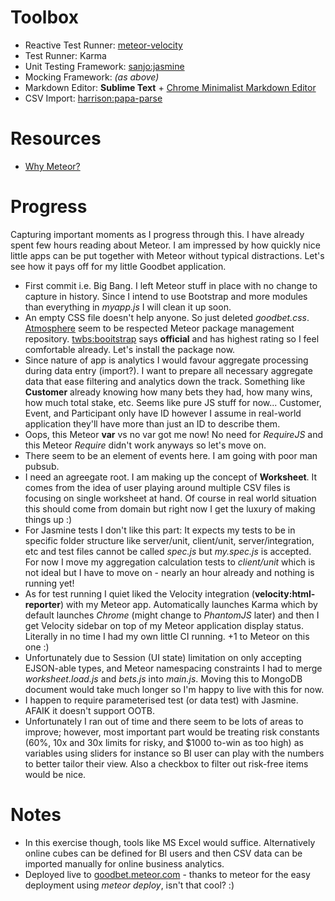 # Toolbox
- Reactive Test Runner: [meteor-velocity](http://velocity.meteor.com/)
- Test Runner: Karma
- Unit Testing Framework: [sanjo:jasmine](https://atmospherejs.com/sanjo/jasmine)
- Mocking Framework: *(as above)*
- Markdown Editor: **Sublime Text** + [Chrome Minimalist Markdown Editor](https://chrome.google.com/webstore/detail/minimalist-markdown-edito/pghodfjepegmciihfhdipmimghiakcjf)
- CSV Import: [harrison:papa-parse](https://atmospherejs.com/harrison/papa-parse)

# Resources
- [Why Meteor?](http://www.meteorpedia.com/read/Why_Meteor)

# Progress
Capturing important moments as I progress through this. I have already spent few hours reading about Meteor. I am impressed by how quickly nice little apps can be put together with Meteor without typical distractions. Let's see how it pays off for my little Goodbet application.

- First commit i.e. Big Bang. I left Meteor stuff in place with no change to capture in history. Since I intend to use Bootstrap and more modules than everything in *myapp.js* I will clean it up soon.
- An empty CSS file doesn't help anyone. So just deleted *goodbet.css*. [Atmosphere](https://atmospherejs.com) seem to be respected Meteor package management repository. [twbs:booitstrap](https://atmospherejs.com/twbs/bootstrap) says **official** and has highest rating so I feel comfortable already. Let's install the package now.
- Since nature of app is analytics I would favour aggregate processing during data entry (import?). I want to prepare all necessary aggregate data that ease filtering and analytics down the track. Something like **Customer** already knowing how many bets they had, how many wins, how much total stake, etc. Seems like pure JS stuff for now... Customer, Event, and Participant only have ID however I assume in real-world application they'll have more than just an ID to describe them.
- Oops, this Meteor **var** vs no var got me now! No need for *RequireJS* and this Meteor *Require* didn't work anyways so let's move on.
- There seem to be an element of events here. I am going with poor man pubsub.
- I need an agreegate root. I am making up the concept of **Worksheet**. It comes from the idea of user playing around multiple CSV files is focusing on single worksheet at hand. Of course in real world situation this should come from domain but right now I get the luxury of making things up :)
- For Jasmine tests I don't like this part: It expects my tests to be in specific folder structure like server/unit, client/unit, server/integration, etc and test files cannot be called *spec.js* but *my.spec.js* is accepted. For now I move my aggregation calculation tests to *client/unit* which is not ideal but I have to move on - nearly an hour already and nothing is running yet!
- As for test running I quiet liked the Velocity integration (**velocity:html-reporter**) with my Meteor app. Automatically launches Karma which by default launches *Chrome* (might change to *PhantomJS* later) and then I get Velocity sidebar on top of my Meteor application display status. Literally in no time I had my own little CI running. +1 to Meteor on this one :)
- Unfortunately due to Session (UI state) limitation on only accepting EJSON-able types, and Meteor namespacing constraints I had to merge *worksheet.load.js* and *bets.js* into *main.js*. Moving this to MongoDB document would take much longer so I'm happy to live with this for now.
- I happen to require parameterised test (or data test) with Jasmine. AFAIK it doesn't support OOTB.
- Unfortunately I ran out of time and there seem to be lots of areas to improve; however, most important part would be treating risk constants (60%, 10x and 30x limits for risky, and $1000 to-win as too high) as variables using sliders for instance so BI user can play with the numbers to better tailor their view. Also a checkbox to filter out risk-free items would be nice.

# Notes
- In this exercise though, tools like MS Excel would suffice. Alternatively online cubes can be defined for BI users and then CSV data can be imported manually for online business analytics.
- Deployed live to [goodbet.meteor.com](http://goodbet.meteor.com) - thanks to meteor for the easy deployment using *meteor deploy*, isn't that cool? :)
